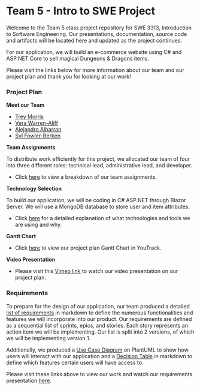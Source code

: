 # Team 5 - Intro to SWE Project

  Welcome to the Team 5 class project repository for SWE 3313, Introduction to Software Engineering.
  Our presentations, documentation, source code and artifacts will be located here and updated as the project continues.

  For our application, we will build an e-commerce website using C# and ASP.NET Core to sell magical Dungeons & Dragons items.

  Please visit the links below for more information about our team and our project plan and thank you for looking at our work!

### Project Plan

**Meet our Team**
  - [Trey Morris](project/trey_morris-résumé.md)
  - [Vera Warren-Aliff](project/vera_warren_aliff-résumé.md)
  - [Alejandro Albarran](project/alejandro_albarran-résumé.md)
  - [Syl Fowler-Berken](project/syl_fowler_berken-résumé.md)

**Team Assignments**

To distribute work efficiently for this project, we allocated our team of four into three different roles: technical lead, administrative lead, and developer. 

* Click [here](project/team-assignments.md) to view a breakdown of our team assignments.

**Technology Selection**

To build our application, we will be coding in C# ASP.NET through Blazor Server. We will use a MongoDB database to store user and item attributes.

* Click [here](project/technology-selection.md) for a detailed explanation of what technologies and tools we are using and why.

**Gantt Chart**

* Click [here](https://adkisson-swe-f23.youtrack.cloud/gantt-charts/174-7) to view our project plan Gantt Chart in YouTrack.

**Video Presentation**

* Please visit this [Vimeo link](https://vimeo.com/877352593) to watch our video presentation on our project plan.

### Requirements
To prepare for the design of our application, our team produced a detailed [list of requirements](project/requirements.md) in markdown to define the numerous functionalities and features we will incorporate into our product. Our requirements are defined as a sequential list of sprints, epics, and stories. Each story represents an action item we will be implementing. Our list is split into 2 versions, of which we will be implementing version 1.

Additionally, we produced a [Use Case Diagram](https://www.plantuml.com/plantuml/png/NP3FIWCn48VlynH3xaNijdkKhkAXu44iUX-oGmtDdv39iahntNMZbgIdoPVVDqCcEycKykGioCduI8aSaiuX7VAdPQIP9JY6IFf4HyPNuIHdK4jLI58kG0sZCxvmES4NN3g66AtHb4tmPq2SX3K9exfFOVwf-ynEVYSztDRvyvJqErqPwzfuCppZlpOsNdVjtJn-n90o7iYou0ile8gwmTeTndRGjWwVmX7t_Y_fboLXMHzNgxlo-WhMDNGrz03bZovTDQqRwXhQDBHjg8ST-t5ozXi0) on PlantUML to show how users will interact with our application and a [Decision Table](project/decision_table.md) in markdown to define which features certain users will have access to.

Please visit these links above to view our work and watch our requirements presentation [here]().



